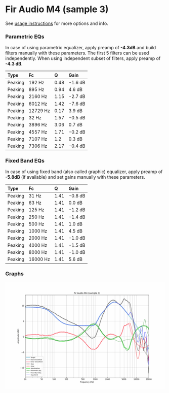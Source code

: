 # Fir Audio M4 (sample 3)
See [usage instructions](https://github.com/jaakkopasanen/AutoEq#usage) for more options and info.

### Parametric EQs
In case of using parametric equalizer, apply preamp of **-4.3dB** and build filters manually
with these parameters. The first 5 filters can be used independently.
When using independent subset of filters, apply preamp of **-4.3 dB**.

| Type    | Fc       |    Q | Gain    |
|:--------|:---------|:-----|:--------|
| Peaking | 192 Hz   | 0.48 | -1.6 dB |
| Peaking | 895 Hz   | 0.94 | 4.6 dB  |
| Peaking | 2160 Hz  | 1.15 | -2.7 dB |
| Peaking | 6012 Hz  | 1.42 | -7.6 dB |
| Peaking | 12729 Hz | 0.17 | 3.9 dB  |
| Peaking | 32 Hz    | 1.57 | -0.5 dB |
| Peaking | 3896 Hz  | 3.06 | 0.7 dB  |
| Peaking | 4557 Hz  | 1.71 | -0.2 dB |
| Peaking | 7107 Hz  | 1.2  | 0.3 dB  |
| Peaking | 7306 Hz  | 2.17 | -0.4 dB |

### Fixed Band EQs
In case of using fixed band (also called graphic) equalizer, apply preamp of **-5.8dB**
(if available) and set gains manually with these parameters.

| Type    | Fc       |    Q | Gain    |
|:--------|:---------|:-----|:--------|
| Peaking | 31 Hz    | 1.41 | -0.8 dB |
| Peaking | 63 Hz    | 1.41 | 0.0 dB  |
| Peaking | 125 Hz   | 1.41 | -1.2 dB |
| Peaking | 250 Hz   | 1.41 | -1.4 dB |
| Peaking | 500 Hz   | 1.41 | 1.0 dB  |
| Peaking | 1000 Hz  | 1.41 | 4.5 dB  |
| Peaking | 2000 Hz  | 1.41 | -1.0 dB |
| Peaking | 4000 Hz  | 1.41 | -1.5 dB |
| Peaking | 8000 Hz  | 1.41 | -1.0 dB |
| Peaking | 16000 Hz | 1.41 | 5.6 dB  |

### Graphs
![](./Fir%20Audio%20M4%20(sample%203).png)